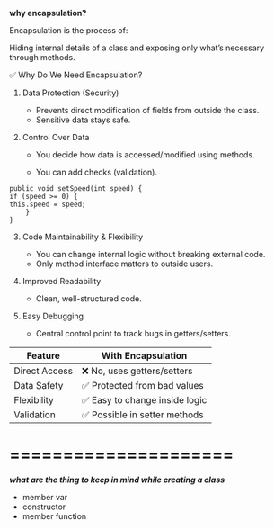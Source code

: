 ****why encapsulation?****

Encapsulation is the process of:

Hiding internal details of a class and exposing only what’s necessary through methods.

✅ Why Do We Need Encapsulation?
1. Data Protection (Security)
    - Prevents direct modification of fields from outside the class.
    - Sensitive data stays safe.

2. Control Over Data
   - You decide how data is accessed/modified using methods.

   - You can add checks (validation).
````
public void setSpeed(int speed) {
if (speed >= 0) {
this.speed = speed;
    }
}
````
3. Code Maintainability & Flexibility
   - You can change internal logic without breaking external code.
   - Only method interface matters to outside users.

4. Improved Readability
   - Clean, well-structured code.

5. Easy Debugging
   - Central control point to track bugs in getters/setters.

| Feature       | With Encapsulation            |
| ------------- | ----------------------------- |
| Direct Access | ❌ No, uses getters/setters    |
| Data Safety   | ✅ Protected from bad values   |
| Flexibility   | ✅ Easy to change inside logic |
| Validation    | ✅ Possible in setter methods  |


=====================
=
***what are the thing to keep in mind while creating a class***
- member var
- constructor
- member function
